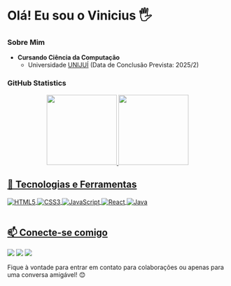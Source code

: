 # Olá! Eu sou o Vinicius 🖐️

### Sobre Mim
- **Cursando Ciência da Computação**
  - Universidade [UNIJUÍ](https://www.unijui.edu.br/) (Data de Conclusão Prevista: 2025/2)

### GitHub Statistics

<div align="center">
  <a href="https://github.com/ViniciusKF">
  <img height="160em" src="https://github-readme-stats.vercel.app/api?username=ViniciusKF&show_icons=true&theme=blue_navy&include_all_commits=true&count_private=true"/>
  <img height="160em" src="https://github-readme-stats.vercel.app/api/top-langs/?username=ViniciusKF&layout=compact&langs_count=7&theme=blue_navy"/>
</div>
    
## 🔧 Tecnologias e Ferramentas

<div style="display: inline_block">
  <img align="center" alt="HTML5" src="https://img.shields.io/badge/HTML5-E34F26?style=for-the-badge&logo=html5&logoColor=white" />
  <img align="center" alt="CSS3" src="https://img.shields.io/badge/CSS3-1572B6?style=for-the-badge&logo=css3&logoColor=white" />
  <img align="center" alt="JavaScript" src="https://img.shields.io/badge/JavaScript-F7DF1E?style=for-the-badge&logo=javascript&logoColor=black" />
  <img align="center" alt="React" src="https://img.shields.io/badge/React-20232A?style=for-the-badge&logo=react&logoColor=61DAFB" />
  <img align="center" alt="Java" src="https://img.shields.io/badge/Java-007396?style=for-the-badge&logo=java&logoColor=white" />
</div><br/>

## 📫 Conecte-se comigo

<div> 
 <a href="mailto:viniciuskf2@gmail.com"><img src="https://img.shields.io/badge/-Gmail-%23333?style=for-the-badge&logo=gmail&logoColor=white" target="_blank"></a>
  <a href="https://www.linkedin.com/in/vinicius-fuhrmann-6b0b16233/" target="_blank"><img src="https://img.shields.io/badge/-LinkedIn-%230077B5?style=for-the-badge&logo=linkedin&logoColor=white" target="_blank"></a>
  <a href="https://wa.me/5555991494061" target="_blank"><img src="https://img.shields.io/badge/-WhatsApp-%2325D366?style=for-the-badge&logo=whatsapp&logoColor=white" target="_blank"></a>
</div>


Fique à vontade para entrar em contato para colaborações ou apenas para uma conversa amigável! 😊
